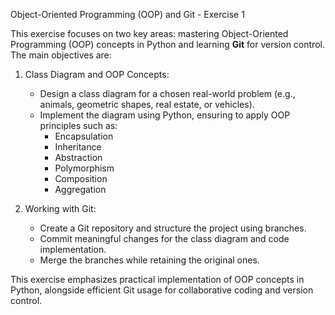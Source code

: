 Object-Oriented Programming (OOP) and Git - Exercise 1

This exercise focuses on two key areas: mastering Object-Oriented Programming (OOP) concepts in Python and learning **Git** for version control. The main objectives are:

1. Class Diagram and OOP Concepts:
   - Design a class diagram for a chosen real-world problem (e.g., animals, geometric shapes, real estate, or vehicles).
   - Implement the diagram using Python, ensuring to apply OOP principles such as:
     - Encapsulation
     - Inheritance
     - Abstraction
     - Polymorphism
     - Composition
     - Aggregation

2. Working with Git:
   - Create a Git repository and structure the project using branches.
   - Commit meaningful changes for the class diagram and code implementation.
   - Merge the branches while retaining the original ones.

   
This exercise emphasizes practical implementation of OOP concepts in Python, alongside efficient Git usage for collaborative coding and version control.
